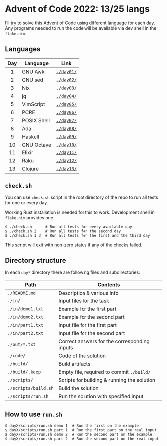 # Advent of Code 2022: 13/25 langs

I’ll try to solve this Advent of Code using different language for each day.
Any programs needed to run the code will be available via dev shell in the `flake.nix`.

## Languages

| Day | Language                 | Link                 |
| :-: | ------------------------ | -------------------- |
|  1  | GNU Awk                  | [`./day01/`](/day01) |
|  2  | GNU sed                  | [`./day02/`](/day02) |
|  3  | Nix                      | [`./day03/`](/day03) |
|  4  | jq                       | [`./day04/`](/day04) |
|  5  | VimScript                | [`./day05/`](/day05) |
|  6  | PCRE                     | [`./day06/`](/day06) |
|  7  | POSIX Shell              | [`./day07/`](/day07) |
|  8  | Ada                      | [`./day08/`](/day08) |
|  9  | Haskell                  | [`./day09/`](/day09) |
|  10 | GNU Octave               | [`./day10/`](/day10) |
|  11 | Elixir                   | [`./day11/`](/day11) |
|  12 | Raku                     | [`./day12/`](/day12) |
|  13 | Clojure                  | [`./day13/`](/day13) |

## `check.sh`

You can use `check.sh` script in the root directory of the repo to run all tests for one or every day.

Working Rust installation is needed for this to work. Development shell in `flake.nix` provides one.

```
$ ./check.sh      # Run all tests for every available day
$ ./check.sh 2    # Run all tests for the second day
$ ./check.sh 1 3  # Run all tests for the first and the third day
```

This script will exit with non-zero status if any of the checks failed.

## Directory structure

In each `day*` directory there are following files and subdirectories:

|  Path                | Contents                                     |
| -------------------- | -------------------------------------------- |
| `./README.md`        | Description & various info                   |
| `./in/`              | Input files for the task                     |
| `./in/demo1.txt`     | Example for the first part                   |
| `./in/demo2.txt`     | Example for the second part                  |
| `./in/part1.txt`     | Input file for the first part                |
| `./in/part2.txt`     | Input file for the second part               |
| `./out/*.txt`        | Correct answers for the corresponding inputs |
| `./code/`            | Code of the solution                         |
| `./build/`           | Build artifacts                              |
| `./build/.keep`      | Empty file, required to commit `./build/`    |
| `./scripts/`         | Scripts for building & running the solution  |
| `./scripts/build.sh` | Build the solution                           |
| `./scripts/run.sh`   | Run the solution with specified input        |

## How to use `run.sh`

```
$ dayX/scripts/run.sh demo 1  # Run the first on the example
$ dayX/scripts/run.sh part 1  # Run the first part on the real input
$ dayX/scripts/run.sh demo 2  # Run the second part on the example
$ dayX/scripts/run.sh part 2  # Run the second part on the real input
```
